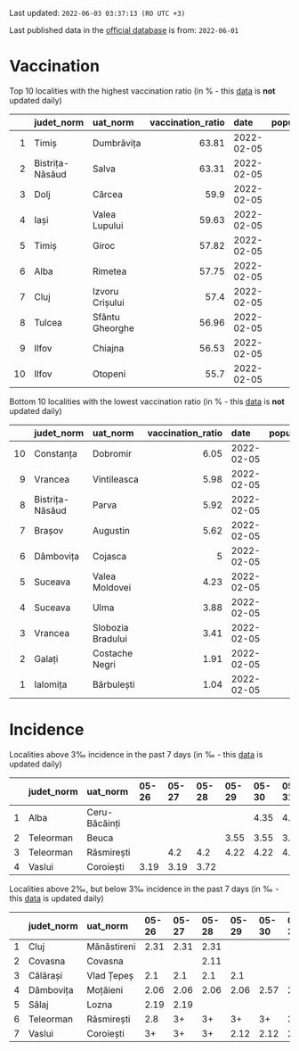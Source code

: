 Last updated: `2022-06-03 03:37:13 (RO UTC +3)`  
  
Last published data in the [official database](https://data.gov.ro/dataset/transparenta-covid) is from: `2022-06-01`
  
# Vaccination  
Top 10 localities with the highest vaccination ratio (in % - this [data](https://vaccinare-covid.gov.ro/situatia-vaccinarii-in-romania/) is **not** updated daily)  
  
|    | judet_norm      | uat_norm        |   vaccination_ratio | date       |   population |   dose_1 |
|---:|:----------------|:----------------|--------------------:|:-----------|-------------:|---------:|
|  1 | Timiș           | Dumbrăvița      |               63.81 | 2022-02-05 |        14668 |     9360 |
|  2 | Bistrița-Năsăud | Salva           |               63.31 | 2022-02-05 |         2753 |     1743 |
|  3 | Dolj            | Cârcea          |               59.9  | 2022-02-05 |         2838 |     1700 |
|  4 | Iași            | Valea Lupului   |               59.63 | 2022-02-05 |        10086 |     6014 |
|  5 | Timiș           | Giroc           |               57.82 | 2022-02-05 |        17954 |    10381 |
|  6 | Alba            | Rimetea         |               57.75 | 2022-02-05 |         1013 |      585 |
|  7 | Cluj            | Izvoru Crișului |               57.4  | 2022-02-05 |         1479 |      849 |
|  8 | Tulcea          | Sfântu Gheorghe |               56.96 | 2022-02-05 |          783 |      446 |
|  9 | Ilfov           | Chiajna         |               56.53 | 2022-02-05 |        28196 |    15939 |
| 10 | Ilfov           | Otopeni         |               55.7  | 2022-02-05 |        18314 |    10201 |
  
Bottom 10 localities with the lowest vaccination ratio (in % - this [data](https://vaccinare-covid.gov.ro/situatia-vaccinarii-in-romania/) is **not** updated daily)  
  
|    | judet_norm      | uat_norm          |   vaccination_ratio | date       |   population |   dose_1 |
|---:|:----------------|:------------------|--------------------:|:-----------|-------------:|---------:|
| 10 | Constanța       | Dobromir          |                6.05 | 2022-02-05 |         3702 |      224 |
|  9 | Vrancea         | Vintileasca       |                5.98 | 2022-02-05 |         1940 |      116 |
|  8 | Bistrița-Năsăud | Parva             |                5.92 | 2022-02-05 |         2585 |      153 |
|  7 | Brașov          | Augustin          |                5.62 | 2022-02-05 |         2116 |      119 |
|  6 | Dâmbovița       | Cojasca           |                5    | 2022-02-05 |         8975 |      449 |
|  5 | Suceava         | Valea Moldovei    |                4.23 | 2022-02-05 |         4680 |      198 |
|  4 | Suceava         | Ulma              |                3.88 | 2022-02-05 |         2242 |       87 |
|  3 | Vrancea         | Slobozia Bradului |                3.41 | 2022-02-05 |         8807 |      300 |
|  2 | Galați          | Costache Negri    |                1.91 | 2022-02-05 |         2727 |       52 |
|  1 | Ialomița        | Bărbulești        |                1.04 | 2022-02-05 |         7599 |       79 |
  
# Incidence  
Localities above 3‰ incidence in the past 7 days (in ‰ - this [data](https://data.gov.ro/dataset/transparenta-covid) is updated daily)  
  
|    | judet_norm   | uat_norm      | 05-26   | 05-27   | 05-28   | 05-29   | 05-30   | 05-31   | 06-01   |
|---:|:-------------|:--------------|:--------|:--------|:--------|:--------|:--------|:--------|:--------|
|  1 | Alba         | Ceru-Băcăinți |         |         |         |         | 4.35    | 4.35    | 4.35    |
|  2 | Teleorman    | Beuca         |         |         |         | 3.55    | 3.55    | 3.55    | 3.55    |
|  3 | Teleorman    | Răsmirești    |         | 4.2     | 4.2     | 4.22    | 4.22    | 4.22    | 4.22    |
|  4 | Vaslui       | Coroiești     | 3.19    | 3.19    | 3.72    |         |         |         |         |
  
Localities above 2‰, but below 3‰ incidence in the past 7 days (in ‰ - this [data](https://data.gov.ro/dataset/transparenta-covid) is updated daily)  
  
|    | judet_norm   | uat_norm    | 05-26   | 05-27   | 05-28   | 05-29   | 05-30   | 05-31   | 06-01   |
|---:|:-------------|:------------|:--------|:--------|:--------|:--------|:--------|:--------|:--------|
|  1 | Cluj         | Mănăstireni | 2.31    | 2.31    | 2.31    |         |         |         |         |
|  2 | Covasna      | Covasna     |         |         | 2.11    |         |         |         | 2.11    |
|  3 | Călărași     | Vlad Țepeș  | 2.1     | 2.1     | 2.1     | 2.1     |         |         |         |
|  4 | Dâmbovița    | Moțăieni    | 2.06    | 2.06    | 2.06    | 2.06    | 2.57    | 2.57    | 2.57    |
|  5 | Sălaj        | Lozna       | 2.19    | 2.19    |         |         |         |         |         |
|  6 | Teleorman    | Răsmirești  | 2.8     | 3+      | 3+      | 3+      | 3+      | 3+      | 3+      |
|  7 | Vaslui       | Coroiești   | 3+      | 3+      | 3+      | 2.12    | 2.12    | 2.12    | 2.12    |